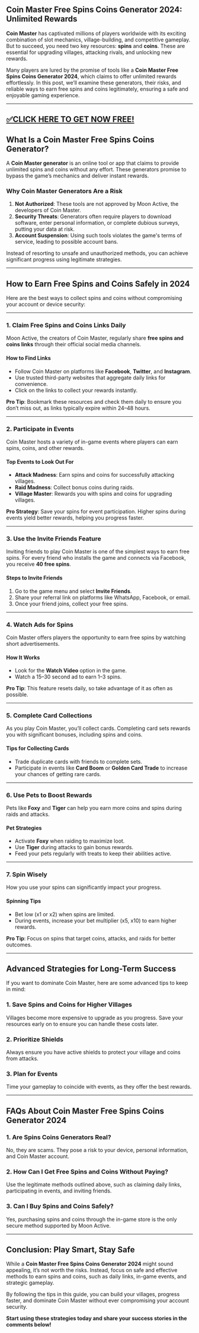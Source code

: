 ## Coin Master Free Spins Coins Generator 2024: Unlimited Rewards  

**Coin Master** has captivated millions of players worldwide with its exciting combination of slot mechanics, village-building, and competitive gameplay. But to succeed, you need two key resources: **spins** and **coins**. These are essential for upgrading villages, attacking rivals, and unlocking new rewards.  

Many players are lured by the promise of tools like a **Coin Master Free Spins Coins Generator 2024**, which claims to offer unlimited rewards effortlessly. In this post, we’ll examine these generators, their risks, and reliable ways to earn free spins and coins legitimately, ensuring a safe and enjoyable gaming experience.

--------------------------------------------
[✅CLICK HERE TO GET NOW FREE!](https://freeforyou.xyz/spins/)
--------------------------------------------

## **What Is a Coin Master Free Spins Coins Generator?**

A **Coin Master generator** is an online tool or app that claims to provide unlimited spins and coins without any effort. These generators promise to bypass the game’s mechanics and deliver instant rewards.  

### **Why Coin Master Generators Are a Risk**  
1. **Not Authorized**: These tools are not approved by Moon Active, the developers of Coin Master.  
2. **Security Threats**: Generators often require players to download software, enter personal information, or complete dubious surveys, putting your data at risk.  
3. **Account Suspension**: Using such tools violates the game's terms of service, leading to possible account bans.  

Instead of resorting to unsafe and unauthorized methods, you can achieve significant progress using legitimate strategies.

---

## **How to Earn Free Spins and Coins Safely in 2024**

Here are the best ways to collect spins and coins without compromising your account or device security:  

---

### **1. Claim Free Spins and Coins Links Daily**  
Moon Active, the creators of Coin Master, regularly share **free spins and coins links** through their official social media channels.  

#### **How to Find Links**  
- Follow Coin Master on platforms like **Facebook**, **Twitter**, and **Instagram**.  
- Use trusted third-party websites that aggregate daily links for convenience.  
- Click on the links to collect your rewards instantly.  

**Pro Tip**: Bookmark these resources and check them daily to ensure you don’t miss out, as links typically expire within 24–48 hours.  

---

### **2. Participate in Events**  
Coin Master hosts a variety of in-game events where players can earn spins, coins, and other rewards.  

#### **Top Events to Look Out For**  
- **Attack Madness**: Earn spins and coins for successfully attacking villages.  
- **Raid Madness**: Collect bonus coins during raids.  
- **Village Master**: Rewards you with spins and coins for upgrading villages.  

**Pro Strategy**: Save your spins for event participation. Higher spins during events yield better rewards, helping you progress faster.  

---

### **3. Use the Invite Friends Feature**  
Inviting friends to play Coin Master is one of the simplest ways to earn free spins. For every friend who installs the game and connects via Facebook, you receive **40 free spins**.  

#### **Steps to Invite Friends**  
1. Go to the game menu and select **Invite Friends**.  
2. Share your referral link on platforms like WhatsApp, Facebook, or email.  
3. Once your friend joins, collect your free spins.  

---

### **4. Watch Ads for Spins**  
Coin Master offers players the opportunity to earn free spins by watching short advertisements.  

#### **How It Works**  
- Look for the **Watch Video** option in the game.  
- Watch a 15–30 second ad to earn 1–3 spins.  

**Pro Tip**: This feature resets daily, so take advantage of it as often as possible.  

---

### **5. Complete Card Collections**  
As you play Coin Master, you’ll collect cards. Completing card sets rewards you with significant bonuses, including spins and coins.  

#### **Tips for Collecting Cards**  
- Trade duplicate cards with friends to complete sets.  
- Participate in events like **Card Boom** or **Golden Card Trade** to increase your chances of getting rare cards.  

---

### **6. Use Pets to Boost Rewards**  
Pets like **Foxy** and **Tiger** can help you earn more coins and spins during raids and attacks.  

#### **Pet Strategies**  
- Activate **Foxy** when raiding to maximize loot.  
- Use **Tiger** during attacks to gain bonus rewards.  
- Feed your pets regularly with treats to keep their abilities active.  

---

### **7. Spin Wisely**  
How you use your spins can significantly impact your progress.  

#### **Spinning Tips**  
- Bet low (x1 or x2) when spins are limited.  
- During events, increase your bet multiplier (x5, x10) to earn higher rewards.  

**Pro Tip**: Focus on spins that target coins, attacks, and raids for better outcomes.  

---

## **Advanced Strategies for Long-Term Success**

If you want to dominate Coin Master, here are some advanced tips to keep in mind:  

### **1. Save Spins and Coins for Higher Villages**  
Villages become more expensive to upgrade as you progress. Save your resources early on to ensure you can handle these costs later.  

### **2. Prioritize Shields**  
Always ensure you have active shields to protect your village and coins from attacks.  

### **3. Plan for Events**  
Time your gameplay to coincide with events, as they offer the best rewards.  

---

## **FAQs About Coin Master Free Spins Coins Generator 2024**

### **1. Are Spins Coins Generators Real?**  
No, they are scams. They pose a risk to your device, personal information, and Coin Master account.  

### **2. How Can I Get Free Spins and Coins Without Paying?**  
Use the legitimate methods outlined above, such as claiming daily links, participating in events, and inviting friends.  

### **3. Can I Buy Spins and Coins Safely?**  
Yes, purchasing spins and coins through the in-game store is the only secure method supported by Moon Active.  

---

## **Conclusion: Play Smart, Stay Safe**  

While a **Coin Master Free Spins Coins Generator 2024** might sound appealing, it’s not worth the risks. Instead, focus on safe and effective methods to earn spins and coins, such as daily links, in-game events, and strategic gameplay.  

By following the tips in this guide, you can build your villages, progress faster, and dominate Coin Master without ever compromising your account security.  

**Start using these strategies today and share your success stories in the comments below!**

